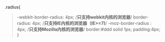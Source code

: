 .radius{
> -webkit-border-radius: 4px;   /**只支持webkit内核的浏览器**/
> border-radius: 4px;  /**只支持IE内核的浏览器（IE>=7)**/
> -moz-border-radius : 4px; /**只支持Mozilla内核的浏览器**/
> border:#ddd solid 1px;
> padding:4px;
}